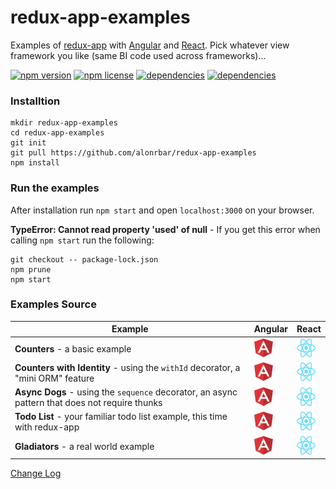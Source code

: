 # redux-app-examples

Examples of [redux-app](https://github.com/alonrbar/redux-app) with [Angular](https://angular.io) and [React](https://reactjs.org/). Pick whatever view framework you like (same BI code used across frameworks)...

[![npm version](https://img.shields.io/npm/v/redux-app-examples.svg)](https://www.npmjs.com/package/redux-app-examples)
[![npm license](https://img.shields.io/npm/l/redux-app-examples.svg)](https://www.npmjs.com/package/redux-app-examples)
[![dependencies](https://david-dm.org/alonrbar/redux-app-examples.svg)](https://github.com/alonrbar/redux-app-examples)
[![dependencies](https://david-dm.org/alonrbar/redux-app-examples/dev-status.svg)](https://github.com/alonrbar/redux-app-examples)

### Installtion

```shell
mkdir redux-app-examples
cd redux-app-examples
git init
git pull https://github.com/alonrbar/redux-app-examples
npm install
```

### Run the examples

After installation run `npm start` and open `localhost:3000` on your browser.

**TypeError: Cannot read property 'used' of null** - If you get this error when calling `npm start` run the following:

```shell
git checkout -- package-lock.json
npm prune
npm start
```

### Examples Source

| Example | Angular | React |
|---------|---------|-------|
| **Counters** - a basic example | [<img src="https://raw.githubusercontent.com/alonrbar/redux-app-examples/HEAD/src/res/angular-icon-small.png" width="30" height="30" />][angular-counters] | [<img src="https://raw.githubusercontent.com/alonrbar/redux-app-examples/HEAD/src/res/react-icon-small.png" width="30" height="30" />][react-counters] |
| **Counters with Identity** - using the `withId` decorator, a "mini ORM" feature | [<img src="https://raw.githubusercontent.com/alonrbar/redux-app-examples/HEAD/src/res/angular-icon-small.png" width="30" height="30" />][angular-withId] | [<img src="https://raw.githubusercontent.com/alonrbar/redux-app-examples/HEAD/src/res/react-icon-small.png" width="30" height="30" />][react-withId] |
| **Async Dogs** - using the `sequence` decorator, an async pattern that does not require thunks | [<img src="https://raw.githubusercontent.com/alonrbar/redux-app-examples/HEAD/src/res/angular-icon-small.png" width="30" height="30" />][angular-sequence] | [<img src="https://raw.githubusercontent.com/alonrbar/redux-app-examples/HEAD/src/res/react-icon-small.png" width="30" height="30" />][react-sequence] |
| **Todo List** - your familiar todo list example, this time with redux-app | [<img src="https://raw.githubusercontent.com/alonrbar/redux-app-examples/HEAD/src/res/angular-icon-small.png" width="30" height="30" />][angular-todo] | [<img src="https://raw.githubusercontent.com/alonrbar/redux-app-examples/HEAD/src/res/react-icon-small.png" width="30" height="30" />][react-todo] |
| **Gladiators** - a real world example | [<img src="https://raw.githubusercontent.com/alonrbar/redux-app-examples/HEAD/src/res/angular-icon-small.png" width="30" height="30" />][angular-gladiators] | [<img src="https://raw.githubusercontent.com/alonrbar/redux-app-examples/HEAD/src/res/react-icon-small.png" width="30" height="30" />][react-gladiators] |

[Change Log](https://github.com/alonrbar/redux-app-examples/blob/master/CHANGELOG.md)

[angular-logo]:  =30x30

[angular-counters]: https://github.com/alonrbar/redux-app-examples/tree/master/src/angular/counters
[react-counters]: https://github.com/alonrbar/redux-app-examples/tree/master/src/react/counters
[angular-withId]: https://github.com/alonrbar/redux-app-examples/tree/master/src/angular/withId
[react-withId]: https://github.com/alonrbar/redux-app-examples/tree/master/src/react/withId
[angular-sequence]: https://github.com/alonrbar/redux-app-examples/tree/master/src/angular/sequence
[react-sequence]: https://github.com/alonrbar/redux-app-examples/tree/master/src/react/sequence
[angular-todo]: https://github.com/alonrbar/redux-app-examples/tree/master/src/angular/todo
[react-todo]: https://github.com/alonrbar/redux-app-examples/tree/master/src/react/todo
[angular-gladiators]: https://github.com/alonrbar/redux-app-examples/tree/master/src/angular/gladiators
[react-gladiators]: https://github.com/alonrbar/redux-app-examples/tree/master/src/react/gladiators